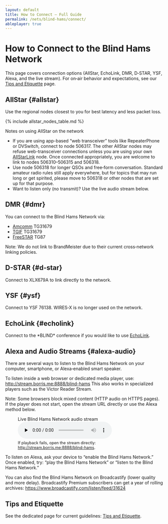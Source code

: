 ```yaml
---
layout: default
title: How to Connect — Full Guide
permalink: /nets/blind-hams/connect/
ableplayer: true
---
```


# How to Connect to the Blind Hams Network

This page covers connection options (AllStar, EchoLink, DMR, D‑STAR, YSF, Alexa, and the live stream). For on‑air behavior and expectations, see our <a href="/nets/blind-hams/etiquette/">Tips and Etiquette</a> page.

## AllStar {#allstar}

Use the regional nodes closest to you for best latency and less packet loss.

{% include allstar_nodes_table.md %}

Notes on using AllStar on the network
- If you are using app-based “web transceiver” tools like RepeaterPhone or DVSwitch, connect to node 506317. The other AllStar nodes may refuse web-transceiver connections unless you are using your own [AllStarLink](https://www.allstarlink.org) node. Once connected appropriately, you are welcome to link to nodes 506310–506315 and 506318.
- Use node 506318 for longer QSOs and free‑form conversation. Standard amateur radio rules still apply everywhere, but for topics that may run long or get spirited, please move to 506318 or other nodes that are set up for that purpose.
- Want to listen only (no transmit)? Use the live audio stream below.
## DMR {#dmr}

You can connect to the Blind Hams Network via:
- [Amcomm](https://www.amcomm.network) TG31679
- [TGIF](https://tgif.network) TG31679
- [FreeSTAR](https://freestar.network) TG87

Note: We do not link to BrandMeister due to their current cross‑network linking policies.
 
 ## D-STAR {#d-star}

Connect to XLX679A to link directly to the network.

## YSF {#ysf}

Connect to YSF 76138. WIRES‑X is no longer used on the network.

## EchoLink {#echolink}

Connect to the \*BLIND\* conference if you would like to use [EchoLink](https://www.echolink.org).

## Alexa and Audio Streams {#alexa-audio}

There are several ways to listen to the Blind Hams Network on your
computer, smartphone, or Alexa‑enabled smart speaker.

To listen inside a web browser or dedicated media player, use:
<http://stream.borris.me:8888/blind-hams>
This also works in specialized players such as the Victor Reader Stream.

Note: Some browsers block mixed content (HTTP audio on HTTPS pages). If the player does not start, open the stream URL directly or use the Alexa method below.

<figure class="audio-player">
  <figcaption>Live Blind Hams Network audio stream</figcaption>
  <audio id="bhn-stream" data-able-player preload="none" controls aria-label="Live Blind Hams Network audio stream">
    <source src="http://stream.borris.me:8888/blind-hams" type="audio/mpeg">
  </audio>
  <p style="font-size: 0.9em; margin-top: .4rem">
    If playback fails, open the stream directly:
    <a href="http://stream.borris.me:8888/blind-hams">http://stream.borris.me:8888/blind-hams</a>.
  </p>
</figure>

To listen on Alexa, ask your device to “enable the Blind Hams Network.” Once enabled, try:
“play the Blind Hams Network” or “listen to the Blind Hams Network.”

You can also find the Blind Hams Network on Broadcastify (lower quality and more delay). Broadcastify Premium subscribers can get a year of rolling archives:
<https://www.broadcastify.com/listen/feed/31624>

## Tips and Etiquette

See the dedicated page for current guidelines: <a href="/nets/blind-hams/etiquette/">Tips and Etiquette</a>.

